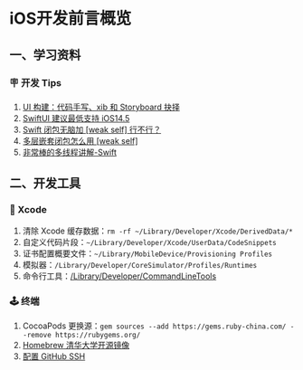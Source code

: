 # iOS开发前言概览

## 一、学习资料

### 🪧 开发 Tips

1. [UI 构建：代码手写、xib 和 Storyboard 抉择](https://onevcat.com/2013/12/code-vs-xib-vs-storyboard/)
1. [SwiftUI 建议最低支持 iOS14.5](https://www.ethanhuang13.com/p/swiftui-2-the-good-the-bad)
1. [Swift 闭包无脑加 [weak self] 行不行？](https://zhuanlan.zhihu.com/p/108710211)
1. [多层嵌套闭包怎么用 [weak self]](https://www.bilibili.com/read/cv2719977/)
1. [非常棒的多线程讲解-Swift](https://juejin.cn/post/7115968247974854687)

## 二、开发工具

### 🔨 Xcode

1. 清除 Xcode 缓存数据：`rm -rf ~/Library/Developer/Xcode/DerivedData/*`
1. 自定义代码片段：`~/Library/Developer/Xcode/UserData/CodeSnippets`
1. 证书配置概要文件：`~/Library/MobileDevice/Provisioning Profiles`
1. 模拟器：`/Library/Developer/CoreSimulator/Profiles/Runtimes`
1. 命令行工具：[/Library/Developer/CommandLineTools](https://discussionschinese.apple.com/thread/251037830)

### 🕹 终端

1. CocoaPods 更换源：`gem sources --add https://gems.ruby-china.com/ --remove https://rubygems.org/`
1. [Homebrew 清华大学开源镜像](https://mirrors.tuna.tsinghua.edu.cn/help/homebrew/)
1. [配置 GitHub SSH](https://docs.github.com/cn/authentication/connecting-to-github-with-ssh/generating-a-new-ssh-key-and-adding-it-to-the-ssh-agent)
